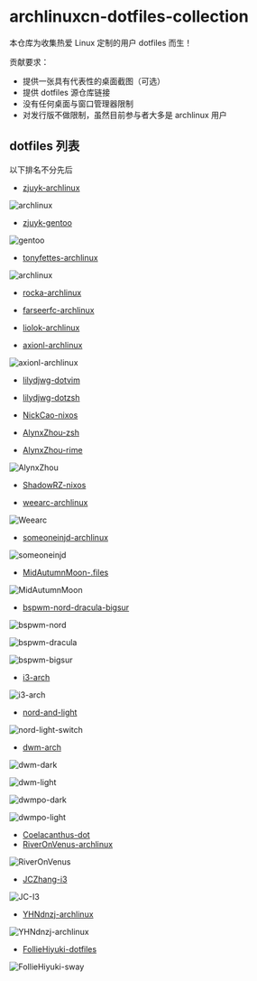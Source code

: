 # archlinuxcn-dotfiles-collection

本仓库为收集热爱 Linux 定制的用户 dotfiles 而生！

贡献要求：

- 提供一张具有代表性的桌面截图（可选）
- 提供 dotfiles 源仓库链接
- 没有任何桌面与窗口管理器限制
- 对发行版不做限制，虽然目前参与者大多是 archlinux 用户

## dotfiles 列表

以下排名不分先后

- [zjuyk-archlinux](https://github.com/zjuyk/dotfiles)

![archlinux](./screenshots/zjuyk-archlinux-1.png)

- [zjuyk-gentoo](https://gitlab.com/zjuyk/gentoo-dotfiles)

![gentoo](./screenshots/zjuyk-gentoo-1.png)

- [tonyfettes-archlinux](https://github.com/tonyfettes/dotfiles)

![archlinux](./screenshots/tonyfettes-archlinux-1.png)

- [rocka-archlinux](https://github.com/rocka/dotFiles)

- [farseerfc-archlinux](https://github.com/farseerfc/dotfiles)

- [liolok-archlinux](https://github.com/liolok/dotfiles)

- [axionl-archlinux](https://github.com/axionl/dotfiles)

![axionl-archlinux](https://user-images.githubusercontent.com/8396456/127595408-3e03dfa6-1256-4fcf-bd96-227a06bb5449.png)

- [lilydjwg-dotvim](https://github.com/lilydjwg/dotvim)

- [lilydjwg-dotzsh](https://github.com/lilydjwg/dotzsh)

- [NickCao-nixos](https://gitlab.com/NickCao/flakes)

- [AlynxZhou-zsh](https://github.com/AlynxZhou/alynx-zsh-config)

- [AlynxZhou-rime](https://github.com/AlynxZhou/alynx-rime-config)

![AlynxZhou](./screenshots/AlynxZhou.png)

- [ShadowRZ-nixos](https://github.com/ShadowRZ/flakes)

- [weearc-archlinux](https://github.com/weearc/dotfile)

![Weearc](./screenshots/weearc-arch.png)

- [someoneinjd-archlinux](https://github.com/someoneinjd/dotfiles)

![someoneinjd](./screenshots/someoneinjd-arch.png)

- [MidAutumnMoon-.files](https://github.com/MidAutumnMoon/MidAutumnMoon)

![MidAutumnMoon](./screenshots/MidAutumnMoon.png)

- [bspwm-nord-dracula-bigsur](https://github.com/ayamir/bspwm-dotfiles)

![bspwm-nord](./screenshots/ayamir-bspwm-nord.png)

![bspwm-dracula](./screenshots/ayamir-bspwm-dracula.png)

![bspwm-bigsur](./screenshots/ayamir-bspwm-bigsur.png)

- [i3-arch](https://github.com/ayamir/i3-dotfiles)

![i3-arch](./screenshots/ayamir-i3.png)

- [nord-and-light](https://github.com/ayamir/nord-and-light)

![nord-light-switch](./screenshots/ayamir-switch.gif)

- [dwm-arch](https://github.com/ayamir/dwm-dotfiles)

![dwm-dark](./screenshots/ayamir-dwm-dark.png)

![dwm-light](./screenshots/ayamir-dwm-light.png)

![dwmpo-dark](./screenshots/ayamir-dwmpo-dark.png)

![dwmpo-light](./screenshots/ayamir-dwmpo-light.png)


- [Coelacanthus-dot](https://github.com/CoelacanthusHex/dotfiles)
- [RiverOnVenus-archlinux](https://github.com/RiverOnVenus/dotfiles)

![RiverOnVenus](./screenshots/RiverOnVenus.png)

* [JCZhang-i3](https://github.com/flaviusbuffon/dotfiles)

  

![JC-I3](./screenshots/jczhang-i3.png)

- [YHNdnzj-archlinux](https://github.com/YHNdnzj/dotfiles)

![YHNdnzj-archlinux](./screenshots/YHNdnzj-archlinux.png)

- [FollieHiyuki-dotfiles](https://git.disroot.org/FollieHiyuki/dotfiles.git)

![FollieHiyuki-sway](./screenshots/FollieHiyuki-sway.png)
